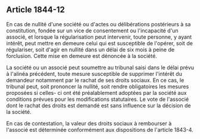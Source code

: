 Article 1844-12
----
En cas de nullité d'une société ou d'actes ou délibérations postérieurs à sa
constitution, fondée sur un vice de consentement ou l'incapacité d'un associé,
et lorsque la régularisation peut intervenir, toute personne, y ayant intérêt,
peut mettre en demeure celui qui est susceptible de l'opérer, soit de
régulariser, soit d'agir en nullité dans un délai de six mois à peine de
forclusion. Cette mise en demeure est dénoncée à la société.

La société ou un associé peut soumettre au tribunal saisi dans le délai prévu à
l'alinéa précédent, toute mesure susceptible de supprimer l'intérêt du demandeur
notamment par le rachat de ses droits sociaux. En ce cas, le tribunal peut, soit
prononcer la nullité, soit rendre obligatoires les mesures proposées si celles-
ci ont été préalablement adoptées par la société aux conditions prévues pour les
modifications statutaires. Le vote de l'associé dont le rachat des droits est
demandé est sans influence sur la décision de la société.

En cas de contestation, la valeur des droits sociaux à rembourser à l'associé
est déterminée conformément aux dispositions de l'article 1843-4.
